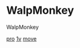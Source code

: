 # WalpMonkey
WalpMonkey
<!DOCTYPE HTML>
<body>
<a href="https://learningalgebra101.tafca.co.uk/">pro</a>
<a href="https://angrytree0.github.io/projects/1v1lol/index.html#" target="https://angrytree0.github.io/projects/1v1lol/index.html#">1v</a>
  <a href="https://letmegooglethat.com/?q=watchseries+.+pe">move</a>
</body>
